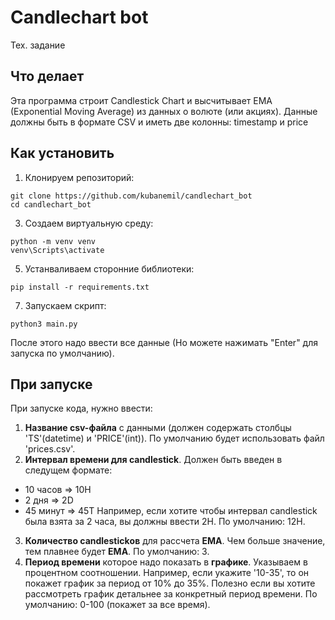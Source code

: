 # Candlechart bot
Тех. задание

## Что делает
Эта программа строит Candlestick Chart и высчитывает EMA (Exponential Moving Average) из данных о волюте (или акциях). Данные должны быть в формате CSV и иметь
две колонны: timestamp и price

## Как установить
1. Клонируем репозиторий:
```shell
git clone https://github.com/kubanemil/candlechart_bot
cd candlechart_bot
```

3. Создаем виртуальную среду:
```shell
python -m venv venv
venv\Scripts\activate
```

5. Устанваливаем сторонние библиотеки:
  ```shell
pip install -r requirements.txt
```

7. Запускаем скрипт:
```shell
python3 main.py
```

После этого надо ввести все данные (Но можете нажимать "Enter" для запуска по умолчанию).


## При запуске
При запуске кода, нужно ввести:
1. **Название csv-файла** с данными (должен содержать столбцы 'TS'(datetime) и 'PRICE'(int)). По умолчанию будет использовать файл 'prices.csv'.
2. **Интервал времени для candlestick**. Должен быть введен в следущем формате:
 - 10 часов => 10H
 - 2 дня => 2D
 - 45 минут => 45T
Например, если хотите чтобы интервал candlestick была взята за 2 часа, вы должны ввести 2H.
По умолчанию: 12H.
3. **Количество candlestickов** для рассчета **EMA**. Чем больше значение, тем плавнее будет **EMA**. По умолчанию: 3.
4. **Период времени** которое надо показать в **графике**. Указываем в процентном соотношении. Например, если укажите '10-35',
   то он покажет график за период от 10% до 35%. Полезно если вы хотите рассмотреть график детальнее за конкретный период времени.
   По умолчанию: 0-100 (покажет за все время). 
